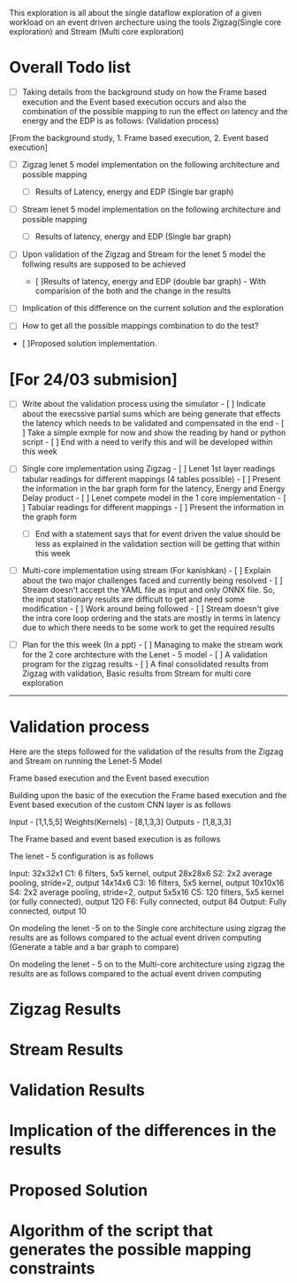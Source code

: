 This exploration is all about the single dataflow exploration of a given workload on an event driven archecture using the tools Zigzag(Single core exploration) and Stream (Multi core exploration)

# Overall Todo list
- [ ] Taking details from the background study on how the Frame based execution and the Event based execution occurs and also the combination of the possible mapping to run the effect on latency and the energy and the EDP is as follows: (Validation process)

[From the background study, 1. Frame based execution, 2. Event based execution]

- [ ] Zigzag lenet 5 model implementation on the following architecture and possible mapping
    - [ ] Results of Latency, energy and EDP (Single bar graph)

- [ ] Stream lenet 5 model implementation on the following architecture and possible mapping
    - [ ] Results of latency, energy and EDP (Single bar graph)

- [ ] Upon validation of the Zigzag and Stream for the lenet 5 model the follwing results are supposed to be achieved
    - [ ]Results of latency, energy and EDP (double bar graph) - With comparision of the both and the change in the results

- [ ] Implication of this difference on the current solution and the exploration

- [ ] How to get all the possible mappings combination to do the test?

- [ ]Proposed solution implementation.

# [For 24/03 submision]
 - [ ] Write about the validation process using the simulator
        - [ ] Indicate about the execssive partial sums which are being generate that effects the latency which needs to be validated and compensated in the end
        - [ ] Take a simple exmple for now and show the reading by hand or python script
        - [ ] End with a need to verify this and will be developed within this week

 - [ ] Single core implementation using Zigzag
        - [ ] Lenet 1st layer readings tabular readings for different mappings (4 tables possible)
        - [ ] Present the information in the bar graph form for the latency, Energy and Energy Delay product
        - [ ] Lenet compete model in the 1 core implementation
            - [ ] Tabular readings for different mappings
            - [ ] Present the information in the graph form
    - [ ] End with a statement says that for event driven the value should be less as explained in the validation section will be getting that within this week

 - [ ] Multi-core implementation using stream (For kanishkan)
        - [ ] Explain about the two major challenges faced and currently being resolved
            - [ ] Stream doesn't accept the YAML file as input and only ONNX file. So, the input stationary results are difficult to get and need some modification
                - [ ] Work around being followed
            - [ ] Stream doesn't give the intra core loop ordering and the stats are mostly in terms in latency due to which there needs to be some work to get the required results
 - [ ] Plan for the this week (In a ppt)
        - [ ] Managing to make the stream work for the 2 core archtecture with the Lenet - 5 model
        - [ ] A validation program for the zigzag results
        - [ ] A final consolidated results from Zigzag with validation, Basic results from Stream for multi core exploration


---------------------------------------------------------------------------------------------------------------------------------------------------------------
# Validation process 

Here are the steps followed for the validation of the results from the Zigzag and Stream on running the Lenet-5 Model

Frame based execution and the Event based execution

Building upon the basic of the execution the Frame based execution and the Event based execution of the custom CNN layer is as follows

Input - [1,1,5,5]
Weights(Kernels) - [8,1,3,3]
Outputs - [1,8,3,3]

The Frame based and event based execution is as follows


<!-- Now, On scaling the workload to be Lenet - 5 model and doing a comparison of the Zigzag with the event based execution

Input - [1,1,256,256]

Layer 1 :
    kernel - [8,1,129,129]
    Output - [1,8,128,128]
    Padding = 0
    Stride = 1

Layer 2:
    Input - [1,8,128,128]
    polling - [8,8,2,2]
    Output - [1,8,64,64]

Layer 3: 
    Input - [1,8,64,64]
    kernel - [24,8,15,15]
    Stride = 1
    Padding = 0
    Output - [1,24,48,48]

Layer 4:
    Input - [1,24,48,48]
    polling - [24,24,3,3]
    Output - [1,24,16,16]

Layer 5: (flatten)
    Input - [1,24,16,16]
    Output - 256 

Layer 6: (FCC)
    Input - 256
    Output - 128

Output: 
    Input - 128
    Output - 10 -->

The lenet - 5 configuration is as follows

Input: 32x32x1
C1: 6 filters, 5x5 kernel, output 28x28x6
S2: 2x2 average pooling, stride=2, output 14x14x6
C3: 16 filters, 5x5 kernel, output 10x10x16
S4: 2x2 average pooling, stride=2, output 5x5x16
C5: 120 filters, 5x5 kernel (or fully connected), output 120
F6: Fully connected, output 84
Output: Fully connected, output 10

On modeling the lenet -5 on to the Single core architecture using zigzag the results are as follows compared to the actual event driven computing (Generate a table and a bar graph to compare)


On modeling the lenet - 5 on to the Multi-core architecture using zigzag the results are as follows compared to the actual event driven computing


# Zigzag Results


# Stream Results

# Validation Results

# Implication of the differences in the results

# Proposed Solution


# Algorithm of the script that generates the possible mapping constraints





